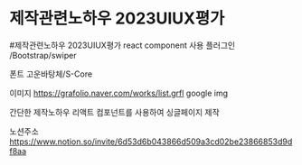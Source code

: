 # 제작관련노하우 2023UIUX평가

#제작관련노하우 2023UIUX평가
react component 사용
플러그인 /Bootstrap/swiper

폰트 고운바탕체/S-Core

이미지 https://grafolio.naver.com/works/list.grfl
      google img

간단한 제작노하우 리액트 컴포넌트를 사용하여 싱글페이지 제작 

노션주소 https://www.notion.so/invite/6d53d6b043866d509a3cd02be23866853d9df8aa
